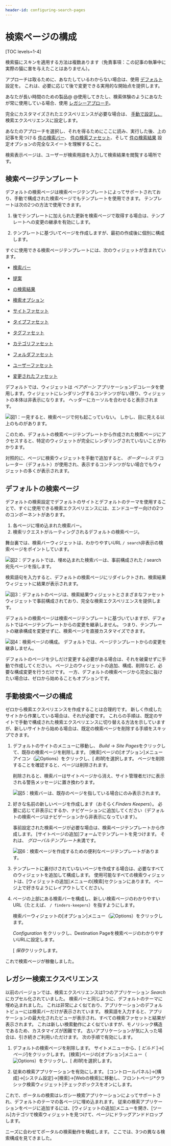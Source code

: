 ```yaml
---
header-id: configuring-search-pages
---
```


# 検索ページの構成

[TOC levels=1-4]

検索猫にスキンを適用する方法は複数あります（免責事項：この記事の執筆中に実際の猫に害を与えたことはありません）。

アプローチは取るために、あなたしているわからない場合は、使用 [デフォルト](#default-search-pages) 設定を。 これは、必要に応じて後で変更できる実用的な開始点を提供します。

あなたが長い時間のための製品@ @使用してきたし、検索体験のようにあなたが常に使用している場合、使用 [レガシーアプローチ](#legacy-search-experience)。

完全にカスタマイズされたエクスペリエンスが必要な場合は、 [手動で設定し、](#manual-search-page-configuration) 検索エクスペリエンスに設定します。

あなたのアプローチを選択し、それを得るためにここに読み、実行した後、上の記事を見つける [件の検索バー](/docs/7-1/user/-/knowledge_base/u/searching-for-assets#search-bar)、 [件の検索ファセット](/docs/7-1/user/-/knowledge_base/u/facets)、そして [件の検索結果](/docs/7-1/user/-/knowledge_base/u/search-results) 設定オプションの完全なスイートを理解すること。

検索表示ページは、ユーザーが検索用語を入力して検索結果を閲覧する場所です。

## 検索ページテンプレート

デフォルトの検索ページは検索ページテンプレートによってサポートされており、手動で構成された検索ページでもテンプレートを使用できます。 テンプレートは次の2つの方法で使用できます。

1.  後でテンプレートに加えられた更新を検索ページで取得する場合は、テンプレートへの変更の継承を有効にします。

2.  テンプレートに基づいてページを作成しますが、最初の作成後に個別に構成します。

すぐに使用できる検索ページテンプレートには、次のウィジェットが含まれています。

  - [検索バー](/docs/7-1/user/-/knowledge_base/u/searching-for-assets#search-bar)

  - [提案](/docs/7-1/user/-/knowledge_base/u/searching-for-assets#search-suggestions)

  - [の検索結果](/docs/7-1/user/-/knowledge_base/u/search-results)

  - [検索オプション](/docs/7-1/user/-/knowledge_base/u/whats-new-with-search#search-options)

  - [サイトファセット](/docs/7-1/user/-/knowledge_base/u/site-facet)

  - [タイプファセット](/docs/7-2/user/-/knowledge_base/u/type-facet)

  - [タグファセット](/docs/7-1/user/-/knowledge_base/u/tag-and-category-facets)

  - [カテゴリファセット](/docs/7-1/user/-/knowledge_base/u/tag-and-category-facets)

  - [フォルダファセット](/docs/7-1/user/-/knowledge_base/u/folder-facet)

  - [ユーザーファセット](/docs/7-1/user/-/knowledge_base/u/user-facet)

  - [変更されたファセット](/docs/7-1/user/-/knowledge_base/u/modified-facet)

デフォルトでは、ウィジェットは *ベアボーン* アプリケーションデコレータを使用します。ウィジェットにレンダリングするコンテンツがない限り、ウィジェットの本体は非表示になります。 ヘッダーにカーソルを合わせると表示されます。

![図1：一見すると、検索ページで何も起こっていない。 しかし、目に見える以上のものがあります。](../../images/search-barebone-widgets.png)

このため、デフォルトの検索ページテンプレートから作成された検索ページにアクセスすると、特定のウィジェットが完全にレンダリングされていないことがわかります。

対照的に、ページに検索ウィジェットを手動で追加すると、 *ボーダーレス* デコレーター（デフォルト）が使用され、表示するコンテンツがない場合でもウィジェットの多くが表示されます。

## デフォルトの検索ページ

デフォルトの検索設定でデフォルトのサイトとデフォルトのテーマを使用することで、すぐに使用できる検索エクスペリエンスには、エンドユーザー向けの2つのコンポーネントがあります。

1.  各ページに埋め込まれた検索バー。
2.  検索リクエストがルーティングされるデフォルトの検索ページ。

舞台裏では、検索バーウィジェットは、わかりやすいURL `/ search`非表示の検索ページをポイントしています。

![図2：デフォルトでは、埋め込まれた検索バーは、事前構成された <code>/ search</code> 宛先ページを指します。](../../images/search-dest-page.png)

検索語句を入力すると、デフォルトの検索ページにリダイレクトされ、検索結果ウィジェットに結果が表示されます。

![図3：デフォルトのページは、検索結果ウィジェットとさまざまなファセットウィジェットで事前構成されており、完全な検索エクスペリエンスを提供します。](../../images/search-default-page.png)

デフォルトの検索ページは検索ページテンプレートに基づいていますが、デフォルトではページテンプレートからの変更を継承しません。 つまり、テンプレートの継承構成を変更せずに、検索ページを直接カスタマイズできます。

![図4：検索ページの構成。 デフォルトでは、ページテンプレートからの変更を継承しません。](../../images/search-page-config.png)

デフォルトのページを少しだけ変更する必要がある場合は、それを破棄せずに手動で作成してください。 ページ上のウィジェットの追加、構成、削除など、必要な構成変更を行うだけです。 一方、デフォルトの検索ページから完全に抜けたい場合は、ゼロから始めることもオプションです。

## 手動検索ページの構成

ゼロから検索エクスペリエンスを作成することは合理的です。 新しく作成したサイトから作業している場合は、それが必要です。 これらの手順は、既定のサイトで手動で構成された検索エクスペリエンスに切り替える方法を示していますが、新しいサイトから始める場合は、既定の検索ページを削除する手順をスキップできます。

1.  デフォルトのサイトのメニューに移動し、 *Build* → *Site Pages*をクリックして、既存の検索ページを削除します。 [検索]ページの[オプション]メニューアイコン（![Options](../../images/icon-kebab-blue-on-white.png)）をクリックし、[ *削除*]を選択します。 ページを削除することを確認すると、ページは削除されます。

    削除されると、検索バーはサイトページから消え、サイト管理者だけに表示される警告メッセージに置き換わります。

    ![図5：検索バーは、既存のページを指している場合にのみ表示されます。](../../images/search-bar-warning.png)

2.  好きな名前の新しいページを作成します（おそらく*Finders Keepers*）。 必要に応じて非表示にするか、ナビゲーションに追加してください（デフォルトの検索ページはナビゲーションから非表示になっています）。

    事前設定された検索ページが必要な場合は、検索ページテンプレートから作成します。 [サイトページの追加]フォームでテンプレートを見つけます。 それは、 *グローバルテンプレート*未満です。

    ![図6：検索ページを作成するための便利なページテンプレートがあります。](../../images/search-page-template.png)

3.  テンプレートに裏付けされていないページを作成する場合は、必要なすべてのウィジェットを追加して構成します。 使用可能なすべての検索ウィジェットは、[ウィジェットの追加]メニューの[検索]セクションにあります。 ページ上で好きなようにレイアウトしてください。

4.  ページの上部にある検索バーを構成し、新しい検索ページのわかりやすいURL（たとえば、 `/ finders-keepers`）を指すようにします。

    検索バーウィジェットの[オプション]メニュー（![Options](../../images/icon-kebab-blue-on-blue.png)）をクリックします。

    *Configuration* をクリックし、Destination Pageを検索ページのわかりやすいURLに設定します。

    [ *保存*クリックします。

これで検索ページが稼働しました。

## レガシー検索エクスペリエンス

以前のバージョンでは、検索エクスペリエンスは1つのアプリケーション *Search*にカプセル化されていました。 検索バーと同じように、デフォルトのテーマに埋め込まれました。 これは非常によく似ており、アプリケーションのデフォルトビューには検索バーだけが表示されています。 検索語を入力すると、アプリケーションの最大化されたビューが表示され、すべての検索ファセットと結果が表示されます。 これは新しい検索動作によく似ていますが、モノリシック構造であるため、カスタマイズが困難です。 古いアプリケーションが気に入った場合は、引き続きご利用いただけます。 次の手順で有効にします。

1.  デフォルトの検索ページを削除します。 サイトメニューから、[ *ビルド* ]→[ *ページ*]をクリックします。 [検索]ページの[オプション]メニュー（![Options](../../images/icon-kebab-blue-on-white.png)）をクリックし、[ *削除*]を選択します。

2.  従来の検索アプリケーションを有効にします。 [コントロールパネル]→[構成]→[システム設定]→[検索]→[Webの検索]に移動し、フロントページ</em>*クラシック検索ウィジェット]チェックボックスをオンにします。</p></li> </ol>

これで、ポータルの検索はレガシー検索アプリケーションによってサポートされ、デフォルトのテーマの各ページに埋め込まれます。 従来の検索アプリケーションをページに追加するには、[ウィジェットの追加]メニューを開き、[ツール]カテゴリで検索ウィジェットを見つけて、ページにドラッグアンドドロップします。

ニーズに合わせてポータルの検索動作を構成します。 ここでは、3つの異なる検索構成を見てきました。
